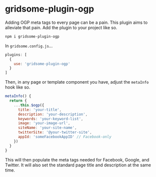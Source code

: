 # gridsome-plugin-ogp

Adding OGP meta tags to every page can be a pain. This plugin aims to alleviate
that pain. Add the plugin to your project like so.

```sh
npm i gridsome-plugin-ogp
```

In `gridsome.config.js`...

```javascript
plugins: [
  {
    use: 'gridsome-plugin-ogp'
  }
]
```

Then, in any page or template component you have, adjust the `metaInfo` hook
like so.

```javascript
metaInfo() {
  return {
    ...this.$ogp({
      title: 'your-title',
      description: 'your-description',
      keywords: 'your-keyword-list',
      image: 'your-image-url',
      siteName: 'your-site-name',
      twitterSite: '@your-twitter-site',
      appId: 'someFacebookAppID' // Facebook-only
    })
  }
}
```

This will then populate the meta tags needed for Facebook, Google, and Twitter.
It will also set the standard page title and description at the same time.

